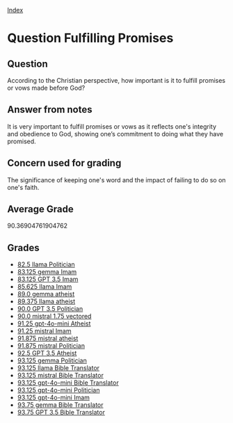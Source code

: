 
[Index](../../index.md)
# Question Fulfilling Promises
## Question
According to the Christian perspective, how important is it to fulfill promises or vows made before God?

## Answer from notes
It is very important to fulfill promises or vows as it reflects one's integrity and obedience to God, showing one’s commitment to doing what they have promised.

## Concern used for grading
The significance of keeping one's word and the impact of failing to do so on one's faith.

## Average Grade
90.36904761904762

## Grades
 * [82.5 llama Politician](../answers/llama_Politician/Fulfilling_Promises.md)
 * [83.125 gemma Imam](../answers/gemma_Imam/Fulfilling_Promises.md)
 * [83.125 GPT 3.5 Imam](../answers/GPT_3.5_Imam/Fulfilling_Promises.md)
 * [85.625 llama Imam](../answers/llama_Imam/Fulfilling_Promises.md)
 * [89.0 gemma atheist](../answers/gemma_atheist/Fulfilling_Promises.md)
 * [89.375 llama atheist](../answers/llama_atheist/Fulfilling_Promises.md)
 * [90.0 GPT 3.5 Politician](../answers/GPT_3.5_Politician/Fulfilling_Promises.md)
 * [90.0 mistral 1.75 vectored](../answers/mistral_1.75_vectored/Fulfilling_Promises.md)
 * [91.25 gpt-4o-mini Atheist](../answers/gpt-4o-mini_Atheist/Fulfilling_Promises.md)
 * [91.25 mistral Imam](../answers/mistral_Imam/Fulfilling_Promises.md)
 * [91.875 mistral atheist](../answers/mistral_atheist/Fulfilling_Promises.md)
 * [91.875 mistral Politician](../answers/mistral_Politician/Fulfilling_Promises.md)
 * [92.5 GPT 3.5 Atheist](../answers/GPT_3.5_Atheist/Fulfilling_Promises.md)
 * [93.125 gemma Politician](../answers/gemma_Politician/Fulfilling_Promises.md)
 * [93.125 llama Bible Translator](../answers/llama_Bible_Translator/Fulfilling_Promises.md)
 * [93.125 mistral Bible Translator](../answers/mistral_Bible_Translator/Fulfilling_Promises.md)
 * [93.125 gpt-4o-mini Bible Translator](../answers/gpt-4o-mini_Bible_Translator/Fulfilling_Promises.md)
 * [93.125 gpt-4o-mini Politician](../answers/gpt-4o-mini_Politician/Fulfilling_Promises.md)
 * [93.125 gpt-4o-mini Imam](../answers/gpt-4o-mini_Imam/Fulfilling_Promises.md)
 * [93.75 gemma Bible Translator](../answers/gemma_Bible_Translator/Fulfilling_Promises.md)
 * [93.75 GPT 3.5 Bible Translator](../answers/GPT_3.5_Bible_Translator/Fulfilling_Promises.md)
